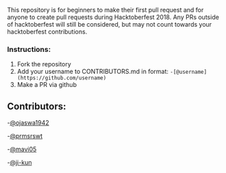 This repository is for beginners to make their first pull request and for anyone to create pull requests during Hacktoberfest 2018. Any PRs outside of hacktoberfest will still be considered, but may not count towards your hacktoberfest contributions.

### Instructions:

1. Fork the repository
2. Add your username to CONTRIBUTORS.md in format:
	`-[@username](https://github.com/username)`
3. Make a PR via github

## Contributors:

-[@ojaswa1942](https://github.com/ojaswa1942)

-[@prmsrswt](https://github.com/prmsrswt)

-[@mavi05](https://github.com/mavi05)

-[@ji-kun](https://github.com/ji-kun)
